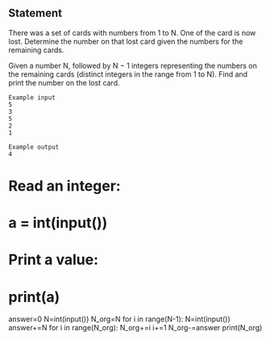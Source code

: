 ## Statement
There was a set of cards with numbers from 1 to N. One of the card is now lost. Determine the number on that lost card given the numbers for the remaining cards.

Given a number N, followed by N − 1 integers representing the numbers on the remaining cards (distinct integers in the range from 1 to N). Find and print the number on the lost card.

```
Example input
5
3
5
2
1

Example output
4
```
# Read an integer:
# a = int(input())
# Print a value:
# print(a)
answer=0
N=int(input())
N_org=N
for i in range(N-1):
  N=int(input())
  answer+=N
for i in range(N_org):
  N_org+=i
  i+=1
N_org-=answer
print(N_org)
